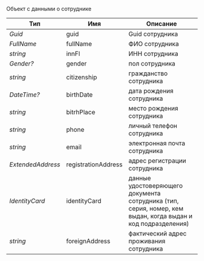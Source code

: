 Объект с данными о сотруднике

| Тип               | Имя                 | Описание                                                                                                    |
|-------------------|---------------------|-------------------------------------------------------------------------------------------------------------|
| *Guid*            | guid                | Guid сотрудника                                                                                             |
| *FullName*        | fullName            | ФИО сотрудника                                                                                              |
| *string*          | innFl               | ИНН сотрудника                                                                                              |
| *Gender?*         | gender              | пол сотрудника                                                                                              |
| *string*          | citizenship         | гражданство сотрудника                                                                                      |
| *DateTime?*       | birthDate           | дата рождения сотрудника                                                                                    |
| *string*          | bitrhPlace          | место рождения сотрудника                                                                                   |
| *string*          | phone               | личный телефон сотрудника                                                                                   |
| *string*          | email               | электронная почта сотрудника                                                                                |
| *ExtendedAddress* | registrationAddress | адрес регистрации сотрудника                                                                                |
| *IdentityCard*    | identityCard        | данные удостоверяющего документа сотрудника (тип, серия, номер, кем выдан, когда выдан и код подразделения) |
| *string*          | foreignAddress      | фактический адрес проживания сотрудника                                                                     |